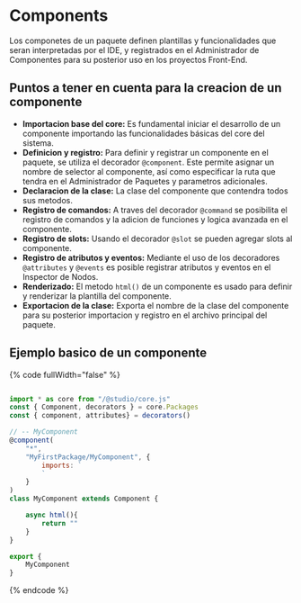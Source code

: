 # Components

Los componetes de un paquete definen plantillas y funcionalidades que seran interpretadas por el IDE, y registrados en el Administrador de Componentes para su posterior uso en los proyectos Front-End.

## Puntos a tener en cuenta para la creacion de un componente

* **Importacion base del core:** Es fundamental iniciar el desarrollo de un componente importando las funcionalidades básicas del core del sistema.
* **Definicion y registro:** Para definir y registrar un componente en el paquete, se utiliza el decorador `@component`. Este permite asignar un nombre de selector al componente, así como especificar la ruta que tendra en el Administrador de Paquetes y parametros adicionales.&#x20;
* **Declaracion de la clase:** La clase del componente que contendra todos sus metodos.
* **Registro de comandos:** A traves del decorador `@command` se posibilita el registro de comandos y la adicion de funciones y logica avanzada en el componente.
* **Registro de slots:** Usando el decorador `@slot` se pueden agregar slots al componente.
* **Registro de atributos y eventos:** Mediante el uso de los decoradores `@attributes` y `@events` es posible registrar atributos y eventos en el Inspector de Nodos.
* **Renderizado:** El metodo `html()` de un componente es usado para definir y renderizar la plantilla del componente.
* **Exportacion de la clase:** Exporta el nombre de la clase del componente para su posterior importacion y registro en el archivo principal del paquete.

## Ejemplo basico de un componente

{% code fullWidth="false" %}
```javascript

import * as core from "/@studio/core.js"
const { Component, decorators } = core.Packages
const { component, attributes} = decorators()

// -- MyComponent
@component(
    "*", 
    "MyFirstPackage/MyComponent", {
        imports: `
        `
    }
)
class MyComponent extends Component {

    async html(){
    	return ""
    }
}

export {
	MyComponent
}

```
{% endcode %}
